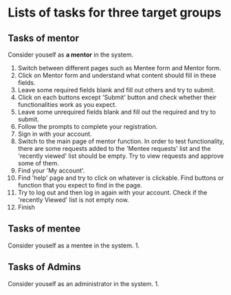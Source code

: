 # Lists of tasks for three target groups
## Tasks of mentor
Consider youself as **a mentor** in the system.
1. Switch between different pages such as Mentee form and Mentor form.
2. Click on Mentor form and understand what content should fill in these fields.
3. Leave some required fields blank and fill out others and try to submit.
4. Click on each buttons except 'Submit' button and check whether their functionalities work as you expect.
5. Leave some unrequired fields blank and fill out the required and try to submit.
6. Follow the prompts to complete your registration.
7. Sign in with your account.
8. Switch to the main page of mentor function. In order to test functionality, there are some requests added to the 'Mentee requests' list and the 'recently viewed' list should be empty. Try to view requests and approve some of them.
9. Find your 'My account'.
10. Find 'help' page and try to click on whatever is clickable. Find buttons or function that you expect to find in the page.
11. Try to log out and then log in again with your account. Check if the 'recently Viewed' list is not empty now.
12. Finish
## Tasks of mentee
Consider youself as a mentee in the system.
1.
## Tasks of Admins
Consider youself as an administrator in the system.
1.
